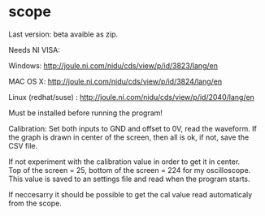 scope
=====

Last version: beta avaible as zip.

Needs NI VISA:

Windows: http://joule.ni.com/nidu/cds/view/p/id/3823/lang/en

MAC OS X: http://joule.ni.com/nidu/cds/view/p/id/3824/lang/en

Linux (redhat/suse) : http://joule.ni.com/nidu/cds/view/p/id/2040/lang/en

Must be installed before running the program!


Calibration: 
Set both inputs to GND and offset to 0V, read the waveform.
If the graph is drawn in center of the screen, then all is ok, if not, save the CSV file. 

If not experiment with the calibration value in order to get it in center.  
Top of the screen = 25, bottom of the screen = 224 for my oscilloscope.
This value is saved to an settings file and read when the program starts. 

If neccesarry it should be possible to get the cal value read automaticaly from the scope. 
